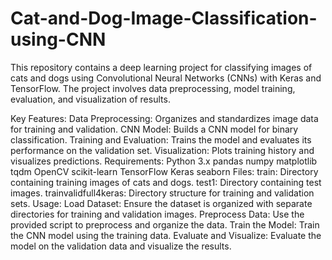 # Cat-and-Dog-Image-Classification-using-CNN
This repository contains a deep learning project for classifying images of cats and dogs using Convolutional Neural Networks (CNNs) with Keras and TensorFlow. The project involves data preprocessing, model training, evaluation, and visualization of results.

Key Features:
Data Preprocessing: Organizes and standardizes image data for training and validation.
CNN Model: Builds a CNN model for binary classification.
Training and Evaluation: Trains the model and evaluates its performance on the validation set.
Visualization: Plots training history and visualizes predictions.
Requirements:
Python 3.x
pandas
numpy
matplotlib
tqdm
OpenCV
scikit-learn
TensorFlow
Keras
seaborn
Files:
train: Directory containing training images of cats and dogs.
test1: Directory containing test images.
trainvalidfull4keras: Directory structure for training and validation sets.
Usage:
Load Dataset: Ensure the dataset is organized with separate directories for training and validation images.
Preprocess Data: Use the provided script to preprocess and organize the data.
Train the Model: Train the CNN model using the training data.
Evaluate and Visualize: Evaluate the model on the validation data and visualize the results.

